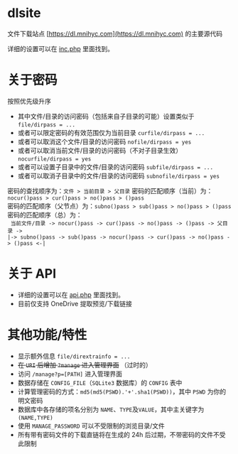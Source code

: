 # dlsite
文件下载站点 [https://dl.mnihyc.com](https://dl.mnihyc.com) 的主要源代码  

详细的设置可以在 [inc.php](https://github.com/mnihyc/dlsite/blob/master/inc.php) 里面找到。
# 关于密码
按照优先级升序  
* 其中文件/目录的访问密码（包括来自子目录的可能）设置类似于 ```file/dirpass = ...```  
* 或者可以限定密码的有效范围仅为当前目录 ```curfile/dirpass = ...```  
* 或者可以取消这个文件/目录的访问密码 ```nofile/dirpass = yes```  
* 或者可以取消当前文件/目录的访问密码（不对子目录生效） ```nocurfile/dirpass = yes```  
* 或者可以设置子目录中的文件/目录的访问密码 ```subfile/dirpass = ...```  
* 或者可以取消子目录中的文件/目录的访问密码 ```subnofile/dirpass = yes```  

密码的查找顺序为：```文件 > 当前目录 > 父目录``` 
密码的匹配顺序（当前）为：```nocur()pass > cur()pass > no()pass > ()pass```  
密码的匹配顺序（父节点）为：```subno()pass > sub()pass > no()pass > ()pass```  
密码的匹配顺序（总）为：  
``` 当前文件/目录 -> nocur()pass -> cur()pass -> no()pass -> ()pass -> 父目录 ->```  
```|-> subno()pass -> sub()pass -> nocur()pass -> cur()pass -> no()pass -> ()pass <-|```  
# 关于 API
* 详细的设置可以在 [api.php](https://github.com/mnihyc/dlsite/blob/master/api.php) 里面找到。  
* 目前仅支持 OneDrive 提取预览/下载链接  
# 其他功能/特性
* 显示额外信息 ```file/dirextrainfo = ...```  
* ~~在 ```URI``` 后增加 ```?manage``` 进入管理界面~~ （过时的）  
* 访问 ```/manage?p=[PATH]``` 进入管理界面
* 数据存储在 ```CONFIG_FILE```（```SQLite3``` 数据库）的 ```CONFIG``` 表中  
* 计算管理密码的方式：```md5(md5(PSWD).'+'.sha1(PSWD))```，其中 ```PSWD``` 为你的明文密码  
* 数据库中各存储的项名分别为 ```NAME```、```TYPE```及```VALUE```，其中主关键字为 ```(NAME,TYPE)```  
* 使用 ```MANAGE_PASSWORD``` 可以不受限制的浏览目录/文件  
* 所有带有密码文件的下载直链将在生成的 24h 后过期，不带密码的文件不受此限制